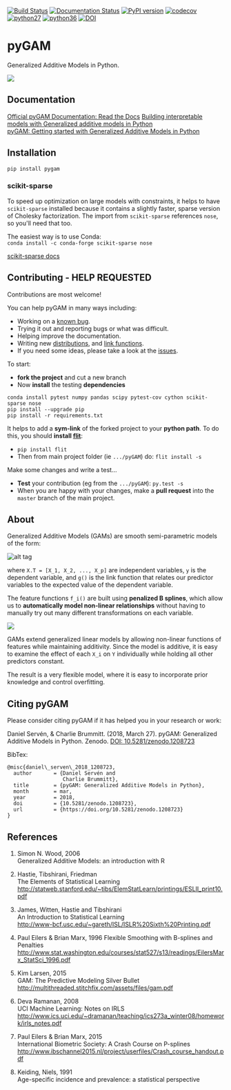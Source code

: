 [![Build Status](https://travis-ci.org/dswah/pyGAM.svg?branch=master)](https://travis-ci.org/dswah/pyGAM)
[![Documentation Status](https://readthedocs.org/projects/pygam/badge/?version=latest)](https://pygam.readthedocs.io/en/latest/?badge=latest)
[![PyPI version](https://badge.fury.io/py/pygam.svg)](https://badge.fury.io/py/pygam)
[![codecov](https://codecov.io/gh/dswah/pygam/branch/master/graph/badge.svg)](https://codecov.io/gh/dswah/pygam)
[![python27](https://img.shields.io/badge/python-2.7-blue.svg)](https://badge.fury.io/py/pygam)
[![python36](https://img.shields.io/badge/python-3.6-blue.svg)](https://badge.fury.io/py/pygam)
[![DOI](https://zenodo.org/badge/DOI/10.5281/zenodo.1208723.svg)](https://doi.org/10.5281/zenodo.1208723)


# pyGAM
Generalized Additive Models in Python.

<img src=imgs/pygam_tensor.png>

## Documentation
[Official pyGAM Documentation: Read the Docs](https://pygam.readthedocs.io/en/latest/?badge=latest) 
[Building interpretable models with Generalized additive models in Python](https://medium.com/just-another-data-scientist/building-interpretable-models-with-generalized-additive-models-in-python-c4404eaf5515)  
[pyGAM: Getting started with Generalized Additive Models in Python](https://medium.com/@jpoberhauser/pygam-getting-started-with-generalized-additive-models-in-python-457df5b4705f)

## Installation
```pip install pygam```

### scikit-sparse
To speed up optimization on large models with constraints, it helps to have `scikit-sparse` installed because it contains a slightly faster, sparse version of Cholesky factorization. The import from `scikit-sparse` references `nose`, so you'll need that too.

The easiest way is to use Conda:  
```conda install -c conda-forge scikit-sparse nose```

[scikit-sparse docs](http://pythonhosted.org/scikit-sparse/overview.html#download)

## Contributing - HELP REQUESTED
Contributions are most welcome!

You can help pyGAM in many ways including:

- Working on a [known bug](https://github.com/dswah/pyGAM/labels/bug).
- Trying it out and reporting bugs or what was difficult.
- Helping improve the documentation.
- Writing new [distributions](https://github.com/dswah/pyGAM/blob/master/pygam/distributions.py), and [link functions](https://github.com/dswah/pyGAM/blob/master/pygam/links.py).
- If you need some ideas, please take a look at the [issues](https://github.com/dswah/pyGAM/issues).


To start:
- **fork the project** and cut a new branch
- Now **install** the testing **dependencies**

```
conda install pytest numpy pandas scipy pytest-cov cython scikit-sparse nose
pip install --upgrade pip
pip install -r requirements.txt
```

It helps to add a **sym-link** of the forked project to your **python path**. To do this, you should **install [flit](http://flit.readthedocs.io/en/latest/index.html)**:
- ```pip install flit```
- Then from main project folder (ie `.../pyGAM`) do:
```flit install -s```

Make some changes and write a test...
- **Test** your contribution (eg from the `.../pyGAM`):
```py.test -s```
- When you are happy with your changes, make a **pull request** into the `master` branch of the main project.


## About
Generalized Additive Models (GAMs) are smooth semi-parametric models of the form:

![alt tag](http://latex.codecogs.com/svg.latex?g\(\mathbb{E}\[y|X\]\)=\beta_0+f_1(X_1)+f_2(X_2)+\dots+f_p(X_p))

where `X.T = [X_1, X_2, ..., X_p]` are independent variables, `y` is the dependent variable, and `g()` is the link function that relates our predictor variables to the expected value of the dependent variable.

The feature functions `f_i()` are built using **penalized B splines**, which allow us to **automatically model non-linear relationships** without having to manually try out many different transformations on each variable.

<img src=imgs/pygam_basis.png>

GAMs extend generalized linear models by allowing non-linear functions of features while maintaining additivity. Since the model is additive, it is easy to examine the effect of each `X_i` on `Y` individually while holding all other predictors constant.

The result is a very flexible model, where it is easy to incorporate prior knowledge and control overfitting.

## Citing pyGAM
Please consider citing pyGAM if it has helped you in your research or work:

Daniel Servén, & Charlie Brummitt. (2018, March 27). pyGAM: Generalized Additive Models in Python. Zenodo. [DOI: 10.5281/zenodo.1208723](http://doi.org/10.5281/zenodo.1208723)

BibTex:
```
@misc{daniel\_serven\_2018_1208723,
  author       = {Daniel Servén and
                  Charlie Brummitt},
  title        = {pyGAM: Generalized Additive Models in Python},
  month        = mar,
  year         = 2018,
  doi          = {10.5281/zenodo.1208723},
  url          = {https://doi.org/10.5281/zenodo.1208723}
}
```

## References
1. Simon N. Wood, 2006  
Generalized Additive Models: an introduction with R

0. Hastie, Tibshirani, Friedman  
The Elements of Statistical Learning  
http://statweb.stanford.edu/~tibs/ElemStatLearn/printings/ESLII_print10.pdf  

0. James, Witten, Hastie and Tibshirani  
An Introduction to Statistical Learning  
http://www-bcf.usc.edu/~gareth/ISL/ISLR%20Sixth%20Printing.pdf  

0. Paul Eilers & Brian Marx, 1996
Flexible Smoothing with B-splines and Penalties
http://www.stat.washington.edu/courses/stat527/s13/readings/EilersMarx_StatSci_1996.pdf

0. Kim Larsen, 2015  
GAM: The Predictive Modeling Silver Bullet  
http://multithreaded.stitchfix.com/assets/files/gam.pdf  

0. Deva Ramanan, 2008  
UCI Machine Learning: Notes on IRLS  
http://www.ics.uci.edu/~dramanan/teaching/ics273a_winter08/homework/irls_notes.pdf  

0. Paul Eilers & Brian Marx, 2015  
International Biometric Society: A Crash Course on P-splines  
http://www.ibschannel2015.nl/project/userfiles/Crash_course_handout.pdf

0. Keiding, Niels, 1991  
Age-specific incidence and prevalence: a statistical perspective


<!---http://www.cs.princeton.edu/courses/archive/fall11/cos323/notes/cos323_f11_lecture09_svd.pdf--->

<!---http://www.stats.uwo.ca/faculty/braun/ss3859/notes/Chapter4/ch4.pdf--->

<!---http://www.stat.berkeley.edu/~census/mlesan.pdf--->

<!---http://web.mit.edu/hyperbook/Patrikalakis-Maekawa-Cho/node17.html---> <!--- this helped me get spline gradients--->

<!---https://scikit-sparse.readthedocs.io/en/latest/overview.html#developers--->

<!---https://vincentarelbundock.github.io/Rdatasets/datasets.html---> <!--- R Datasets!--->
